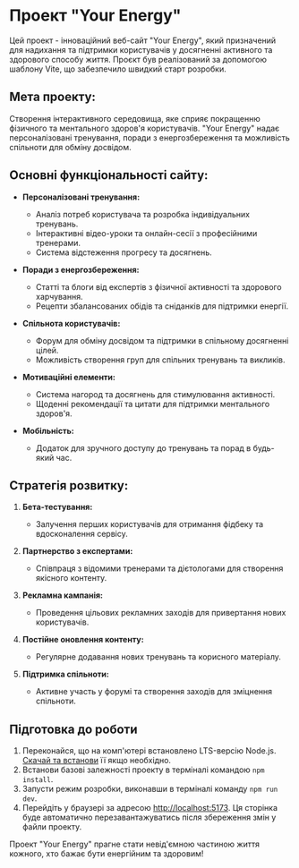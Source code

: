 
# Проект "Your Energy"

Цей проект - інноваційний веб-сайт "Your Energy", який призначений для надихання та підтримки користувачів у досягненні активного та здорового способу життя. Проєкт був реалізований за допомогою шаблону Vite, що забезпечило швидкий старт розробки.

## Мета проекту:

Створення інтерактивного середовища, яке сприяє покращенню фізичного та ментального здоров'я користувачів. "Your Energy" надає персоналізовані тренування, поради з енергозбереження та можливість спільноти для обміну досвідом.

## Основні функціональності сайту:

- **Персоналізовані тренування:**
  - Аналіз потреб користувача та розробка індивідуальних тренувань.
  - Інтерактивні відео-уроки та онлайн-сесії з професійними тренерами.
  - Система відстеження прогресу та досягнень.

- **Поради з енергозбереження:**
  - Статті та блоги від експертів з фізичної активності та здорового харчування.
  - Рецепти збалансованих обідів та сніданків для підтримки енергії.

- **Спільнота користувачів:**
  - Форум для обміну досвідом та підтримки в спільному досягненні цілей.
  - Можливість створення груп для спільних тренувань та викликів.

- **Мотиваційні елементи:**
  - Система нагород та досягнень для стимулювання активності.
  - Щоденні рекомендації та цитати для підтримки ментального здоров'я.

- **Мобільність:**
  - Додаток для зручного доступу до тренувань та порад в будь-який час.

## Стратегія розвитку:

1. **Бета-тестування:**
   - Залучення перших користувачів для отримання фідбеку та вдосконалення сервісу.

2. **Партнерство з експертами:**
   - Співпраця з відомими тренерами та дієтологами для створення якісного контенту.

3. **Рекламна кампанія:**
   - Проведення цільових рекламних заходів для привертання нових користувачів.

4. **Постійне оновлення контенту:**
   - Регулярне додавання нових тренувань та корисного матеріалу.

5. **Підтримка спільноти:**
   - Активне участь у форумі та створення заходів для зміцнення спільноти.

## Підготовка до роботи

1. Переконайся, що на комп'ютері встановлено LTS-версію Node.js.
   [Скачай та встанови](https://nodejs.org/en/) її якщо необхідно.
2. Встанови базові залежності проекту в терміналі командою `npm install`.
3. Запусти режим розробки, виконавши в терміналі команду `npm run dev`.
4. Перейдіть у браузері за адресою
   [http://localhost:5173](http://localhost:5173). Ця сторінка буде автоматично
   перезавантажуватись після збереження змін у файли проекту.


Проект "Your Energy" прагне стати невід'ємною частиною життя кожного, хто бажає бути енергійним та здоровим!